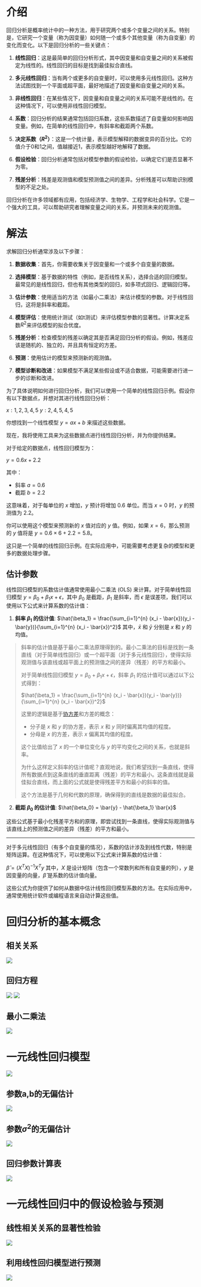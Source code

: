 # 介绍

回归分析是概率统计中的一种方法，用于研究两个或多个变量之间的关系。特别是，它研究一个变量（称为因变量）如何随一个或多个其他变量（称为自变量）的变化而变化。以下是回归分析的一些关键点：

1. **线性回归**：这是最简单的回归分析形式，其中因变量和自变量之间的关系被假定为线性的。线性回归的目标是找到最佳拟合直线。

2. **多元线性回归**：当有两个或更多的自变量时，可以使用多元线性回归。这种方法试图找到一个平面或超平面，最好地描述了因变量和自变量之间的关系。

3. **非线性回归**：在某些情况下，因变量和自变量之间的关系可能不是线性的。在这种情况下，可以使用非线性回归模型。

4. **系数**：回归分析的结果通常包括回归系数，这些系数描述了自变量如何影响因变量。例如，在简单的线性回归中，有斜率和截距两个系数。

5. **决定系数（$R^2$）**：这是一个统计量，表示模型解释的数据变异的百分比。它的值介于0和1之间，值越接近1，表示模型越好地解释了数据。

6. **假设检验**：回归分析通常包括对模型参数的假设检验，以确定它们是否显著不为零。

7. **残差分析**：残差是观测值和模型预测值之间的差异。分析残差可以帮助识别模型的不足之处。

回归分析在许多领域都有应用，包括经济学、生物学、工程学和社会科学。它是一个强大的工具，可以帮助研究者理解变量之间的关系，并预测未来的观测值。

# 解法

求解回归分析通常涉及以下步骤：

1. **数据收集**：首先，你需要收集关于因变量和一个或多个自变量的数据。

2. **选择模型**：基于数据的特性（例如，是否线性关系），选择合适的回归模型。最常见的是线性回归，但也有其他类型的回归，如多项式回归、逻辑回归等。

3. **估计参数**：使用适当的方法（如最小二乘法）来估计模型的参数。对于线性回归，这将是斜率和截距。

4. **模型评估**：使用统计测试（如t测试）来评估模型参数的显著性。计算决定系数$R^2$来评估模型的拟合优度。

5. **残差分析**：检查模型的残差以确定其是否满足回归分析的假设。例如，残差应该是随机的、独立的，并且具有恒定的方差。

6. **预测**：使用估计的模型来预测新的观测值。

7. **模型诊断和改进**：如果模型不满足某些假设或不适合数据，可能需要进行进一步的诊断和改进。

为了具体说明如何进行回归分析，我们可以使用一个简单的线性回归示例。假设你有以下数据点，并想对其进行线性回归分析：

$x: 1, 2, 3, 4, 5$
$y: 2, 4, 5, 4, 5$

你想找到一个线性模型 $y = ax + b$ 来描述这些数据。

现在，我将使用工具来为这些数据点进行线性回归分析，并为你提供结果。

对于给定的数据点，线性回归模型为：

$y = 0.6x + 2.2$

其中：
- 斜率 $a = 0.6$
- 截距 $b = 2.2$

这意味着，对于每单位的 $x$ 增加，$y$ 预计将增加 0.6 单位。而当 $x = 0$ 时，$y$ 的预测值为 2.2。

你可以使用这个模型来预测新的 $x$ 值对应的 $y$ 值。例如，如果 $x = 6$，那么预测的 $y$ 值将是 $y = 0.6 \times 6 + 2.2 = 5.8$。

这只是一个简单的线性回归示例。在实际应用中，可能需要考虑更复杂的模型和更多的数据处理步骤。

## 估计参数

线性回归模型的系数估计值通常使用最小二乘法 (OLS) 来计算。对于简单线性回归模型 $y = \beta_0 + \beta_1 x + \epsilon$，其中 $\beta_0$ 是截距，$\beta_1$ 是斜率，而 $\epsilon$ 是误差项，我们可以使用以下公式来计算系数的估计值：

1. **斜率 $\beta_1$ 的估计值**:
  $\hat{\beta_1} = \frac{\sum_{i=1}^{n} (x_i - \bar{x})(y_i - \bar{y})}{\sum_{i=1}^{n} (x_i - \bar{x})^2}$
  其中，$\bar{x}$ 和 $\bar{y}$ 分别是 $x$ 和 $y$ 的均值。

  >斜率的估计值是基于最小二乘法原理得到的。最小二乘法的目标是找到一条直线（对于简单线性回归）或一个超平面（对于多元线性回归），使得实际观测值与该直线或超平面上的预测值之间的差异（残差）的平方和最小。
  >
  >对于简单线性回归模型 $y = \beta_0 + \beta_1 x + \epsilon$，斜率 $\beta_1$ 的估计值可以通过以下公式得到：
  >
  >$\hat{\beta_1} = \frac{\sum_{i=1}^{n} (x_i - \bar{x})(y_i - \bar{y})}{\sum_{i=1}^{n} (x_i - \bar{x})^2}$
  >
  >这里的逻辑是基于[协方差](协方差.md)和方差的概念：
  >
  >- 分子是 $x$ 和 $y$ 的协方差，表示 $x$ 和 $y$ 同时偏离其均值的程度。
  >- 分母是 $x$ 的方差，表示 $x$ 偏离其均值的程度。
  >
  >这个比值给出了 $x$ 的一个单位变化与 $y$ 的平均变化之间的关系，也就是斜率。
  >
  >为什么这样定义斜率的估计值呢？直观地说，我们希望找到一条直线，使得所有数据点到这条直线的垂直距离（残差）的平方和最小。这条直线就是最佳拟合直线，而上面的公式就是使得残差平方和最小的斜率的值。
  >
  >这个方法是基于几何和代数的原理，确保得到的直线是数据的最佳拟合。

2. **截距 $\beta_0$ 的估计值**:
$\hat{\beta_0} = \bar{y} - \hat{\beta_1} \bar{x}$

这些公式基于最小化残差平方和的原理，即尝试找到一条直线，使得实际观测值与该直线上的预测值之间的差异（残差）的平方和最小。

---

对于多元线性回归（有多个自变量的情况），系数的估计涉及到线性代数，特别是矩阵运算。在这种情况下，可以使用以下公式来计算系数的估计值：

$\hat{\beta} = (X^T X)^{-1} X^T y$
其中，$X$ 是设计矩阵（包含一个常数列和所有自变量的列），$y$ 是因变量的向量，$\hat{\beta}$ 是系数的估计值向量。

这些公式为你提供了如何从数据中估计线性回归模型系数的方法。在实际应用中，通常使用统计软件或编程语言来自动计算这些值。
# 回归分析的基本概念
## 相关关系
![](../Pasted%20image%2020231101173251.png)
## 回归方程
![](../Pasted%20image%2020231101173612.png) 
![](../Pasted%20image%2020231101173652.png) 
## 最小二乘法
![](../Pasted%20image%2020231101173719.png)
# 一元线性回归模型
![](../Pasted%20image%2020231101202516.png) 
## 参数a,b的无偏估计
![](../Pasted%20image%2020231101212321.png)
## 参数$σ^2$的无偏估计

![](../Pasted%20image%2020231101214338.png)

## 回归参数计算表
![](../Pasted%20image%2020231101214613.png)

# 一元线性回归中的假设检验与预测
## 线性相关关系的显著性检验
![](../Pasted%20image%2020231101215329.png) 
## 利用线性回归模型进行预测
![](../Pasted%20image%2020231101235134.png)
